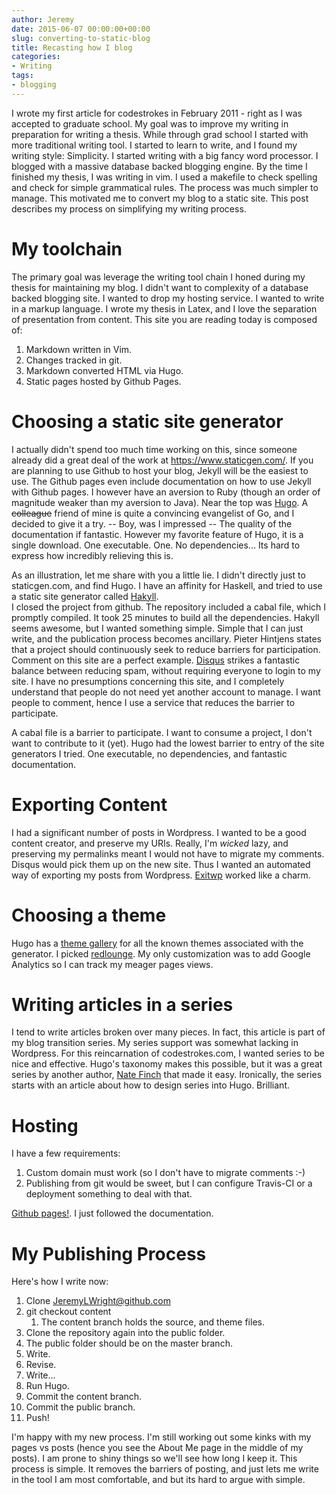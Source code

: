 ```yaml
---
author: Jeremy
date: 2015-06-07 00:00:00+00:00
slug: converting-to-static-blog
title: Recasting how I blog
categories:
- Writing
tags:
- blogging
---
```


I wrote my first article for codestrokes in February 2011 - right as I was
accepted to graduate school. My goal was to improve my writing in preparation
for writing a thesis. While through grad school I started with more
traditional writing tool. I started to learn to write, and I found my writing
style: Simplicity.  I started writing with a big fancy word processor.
I blogged with a massive database backed blogging engine. By the time
I finished my thesis, I was writing in vim. I used a makefile to check
spelling and check for simple grammatical rules. The process was much simpler
to manage. This motivated me to convert my blog to a static site. This post
describes my process on simplifying my writing process.

<!--more-->

# My toolchain

The primary goal was leverage the writing tool chain I honed during my thesis
for maintaining my blog. I didn't want to complexity of a database backed
blogging site. I wanted to drop my hosting service. I wanted to write in
a markup language. I wrote my thesis in Latex, and I love the separation of
presentation from content. This site you are reading today is composed of:

1. Markdown written in Vim.
1. Changes tracked in git.
1. Markdown converted HTML via Hugo.
1. Static pages hosted by Github Pages.

# Choosing a static site generator

I actually didn't spend too much time working on this, since someone already
did a great deal of the work at https://www.staticgen.com/.  If you are
planning to use Github to host your blog, Jekyll will be the easiest to use.
The Github pages even include documentation on how to use Jekyll with Github
pages. I however have an aversion to Ruby (though an order of magnitude
weaker than my aversion to Java).  Near the top was [Hugo](gohugo.io).
A <del>colleague</del> friend of mine is quite a convincing evangelist of Go,
and I decided to give it a try. -- Boy, was I impressed -- The quality of the
documentation if fantastic. However my favorite feature of Hugo, it is
a single download. One executable. One. No dependencies... Its hard to express
how incredibly relieving this is. 

As an illustration, let me share with you a little lie. I didn't directly just
to staticgen.com, and find Hugo. I have an affinity for Haskell, and tried to
use a static site generator called [Hakyll](https://www.staticgen.com/hakyll).  
I closed the project from github. The repository included a cabal file, which
I promptly compiled. It took 25 minutes to build all the dependencies. Hakyll
seems awesome, but I wanted something simple. Simple that I can just write,
and the publication process becomes ancillary. Pieter Hintjens states that
a project should continuously seek to reduce barriers for participation.
Comment on this site are a perfect example. [Disqus](https://disqus.com/)
strikes a fantastic balance between reducing spam, without requiring everyone
to login to my site. I have no presumptions concerning this site, and
I completely understand that people do not need yet another account to manage.
I want people to comment, hence I use a service that reduces the barrier to
participate. 

A cabal file is a barrier to participate. I want to consume a project, I don't
want to contribute to it (yet). Hugo had the lowest barrier to entry of the
site generators I tried. One executable, no dependencies, and fantastic
documentation. 

# Exporting Content 

I had a significant number of posts in Wordpress. I wanted to be a good
content creator, and preserve my URIs.  Really, I'm _wicked_ lazy, and
preserving my permalinks meant I would not have to migrate my comments. Disqus
would pick them up on the new site. Thus I wanted an automated way of
exporting my posts from Wordpress. [Exitwp](https://github.com/thomasf/exitwp)
worked like a charm. 

# Choosing a theme

Hugo has a [theme gallery](https://github.com/spf13/hugoThemes/) for all the known themes associated with the
generator.  I picked [redlounge](https://github.com/tmaiaroto/hugo-redlounge).
My only customization was to add Google Analytics so I can track my meager
pages views. 

# Writing articles in a series

I tend to write articles broken over many pieces. In fact, this article is
part of my blog transition series. My series support was somewhat lacking in
Wordpress. For this reincarnation of codestrokes.com, I wanted series to be
nice and effective. Hugo's taxonomy makes this possible, but it was a great
series by another author, [Nate Finch](http://npf.io/series/hugo-101/) that
made it easy. Ironically, the series starts with an article about how to
design series into Hugo. Brilliant. 

# Hosting

I have a few requirements:

1. Custom domain must work (so I don't have to migrate comments :-) 
1. Publishing from git would be sweet, but I can configure Travis-CI or
   a deployment something to deal with that.

[Github pages!](https://pages.github.com/). I just followed the documentation.

# My Publishing Process

Here's how I write now:

1. Clone JeremyLWright@github.com
1. git checkout content
    1. The content branch holds the source, and theme files.
1. Clone the repository again into the public folder. 
1. The public folder should be on the master branch.
1. Write.
1. Revise.
1. Write...
1. Run Hugo.
1. Commit the content branch.
1. Commit the public branch.
1. Push!

I'm happy with my new process. I'm still working out some kinks with my pages
vs posts (hence you see the About Me page in the middle of my posts). I am
prone to shiny things so we'll see how long I keep it. This process is simple.
It removes the barriers of posting, and just lets me write in the tool I am
most comfortable, and but its hard to argue with simple. 

